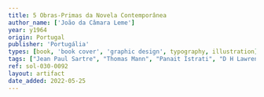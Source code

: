 ```yaml
---
title: 5 Obras-Primas da Novela Contemporânea
author_name: ['João da Câmara Leme']
year: y1964
origin: Portugal
publisher: 'Portugália'
types: [book, 'book cover', 'graphic design', typography, illustration]
tags: ["Jean Paul Sartre", "Thomas Mann", "Panait Istrati", "D H Lawrence"]
ref: sol-030-0092
layout: artifact
date_added: 2022-05-25
---
```

